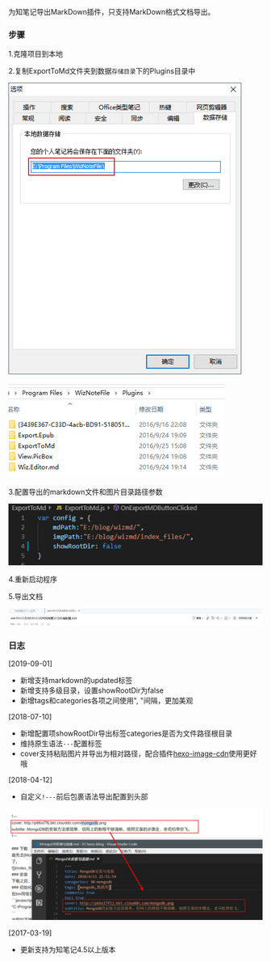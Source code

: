 为知笔记导出MarkDown插件，只支持MarkDown格式文档导出。

### 步骤
1.克隆项目到本地

2.复制ExportToMd文件夹到数据`存储目录`下的Plugins目录中

![](images/afc9fcec-4ca7-4913-8cd9-180d8a3f838b.png)

![](images/3f17a9ea-472a-4e5c-899f-3922030c8cd1.png)

3.配置导出的markdown文件和图片目录路径参数

![](images/2019-09-01-11-58-11.png)

4.重新启动程序

5.导出文档

![](images/2019-09-01-12-00-11.png)

### 日志
[2019-09-01]
- 新增支持markdown的updated标签
- 新增支持多级目录，设置showRootDir为false
- 新增tags和categories各项之间使用", "间隔，更加美观

[2018-07-10]
- 新增配置项showRootDir导出标签categories是否为文件路径根目录
- 维持原生语法`---`配置标签
- cover支持粘贴图片并导出为相对路径，配合插件[hexo-image-cdn](https://github.com/lzuliuyun/hexo-image-cdn)使用更好哦

[2018-04-12]
- 自定义`!---`前后包裹语法导出配置到头部

![](images/3a0f2c85-fda0-449b-80cb-8773cc5baf65.png)

[2017-03-19]
- 更新支持为知笔记4.5以上版本
